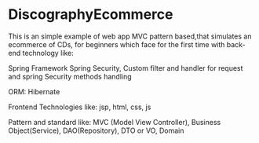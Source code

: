# DiscographyEcommerce

This is an simple example of web app MVC pattern based,that simulates an ecommerce of CDs, for beginners which face for the first 
time with back-end technology like:

Spring Framework
Spring Security,
Custom filter and handler for request and spring Security methods handling

ORM:
Hibernate

Frontend Technologies like:
jsp,
html,
css,
js


Pattern and standard like: 
MVC (Model View Controller),
Business Object(Service),
DAO(Repository),
DTO or VO,
Domain
